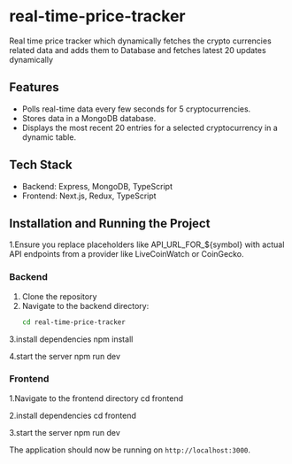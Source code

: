 # real-time-price-tracker
Real time price tracker which dynamically fetches the crypto currencies related data and adds them to Database and fetches latest 20 updates dynamically 

## Features
- Polls real-time data every few seconds for 5 cryptocurrencies.
- Stores data in a MongoDB database.
- Displays the most recent 20 entries for a selected cryptocurrency in a dynamic table.

## Tech Stack
- Backend: Express, MongoDB, TypeScript
- Frontend: Next.js, Redux, TypeScript

## Installation and Running the Project
1.Ensure you replace placeholders like API_URL_FOR_${symbol} with actual API endpoints from a provider like LiveCoinWatch or CoinGecko.

### Backend
1. Clone the repository
2. Navigate to the backend directory:
   ```bash
   cd real-time-price-tracker

3.install dependencies
npm install

4.start the server
npm run dev


### Frontend

1.Navigate to the frontend directory
cd frontend

2.install dependencies
cd frontend

3.start the server
npm run dev

The application should now be running on `http://localhost:3000`.
